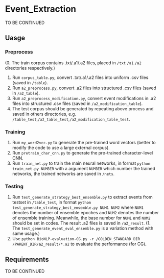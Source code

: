 # Event_Extraction
TO BE CONTINUED

## Uasge

### Preprocess
(0. The train corpus contains .txt/.a1/.a2 files, placed in `/txt` `/a1` `/a2` directories respectively.)
1. Run `corpus_table.py`, convert .txt/.a1/.a2 files into uniform .csv files (saved in `/table`).
2. Run `a2_preprocess.py`, convert .a2 files into structured .csv files (saved in `/a2_table`).
3. Run `a2_preprocess_modification.py`, convert event modifications in .a2 files into structured .csv files (saved in `/a2_modification_table`).
4. The test corpus should be generated by repeating above process and saved in others directories, e.g. `/table_test`,`/a2_table_test`,`/a2_modification_table_test`.

### Training
1. Run `my_word2vec.py` to generate the pre-trained word vectors (better to modify the code to use a large external corpus). 
2. Run `pretrain_char_cnn.py` to generate the pre-trained character-level CNN.
3. Run `train_net.py` to train the main neural networks, in format `python train_net.py NUMBER` with a argument `NUMBER` which number the trained networks, the trained networks are saved in `/nets`.

### Testing
1. Run `test_generate_strategy_best_ensemble.py` to extract events from testset in `/table_test`, in format `python test_generate_strategy_best_ensemble.py NUM1 NUM2` where `NUM1` denotes the number of ensemble epoches and `NUM2` denotes the number of ensemble training. Meanwhile, the base number for `NUM1` and `NUM2` should be set in codes. The result .a2 files is saved in `/a2_result`.
(1. The `test_generate_event_eval_ensemble.py` is a variation method with same usage.)
2. Use `python BioNLP-evaluation-CG.py -r /GOLDEN_STANDARD_DIR /PARENT_DIR/a2_result/*.a2` to evaluate the performance (for CG).

## Requirements
TO BE CONTINUED
